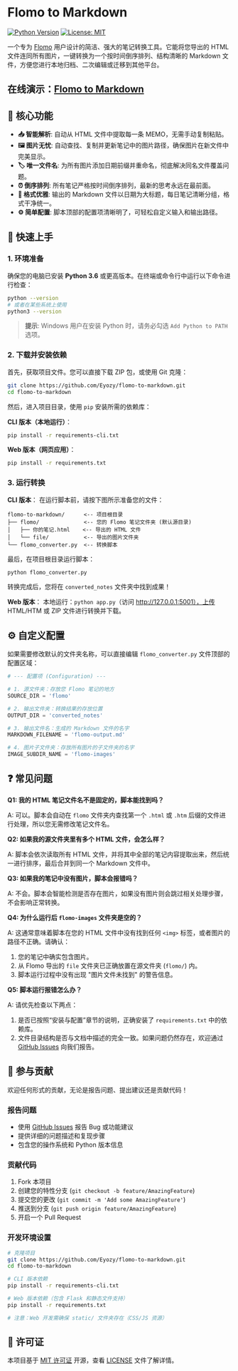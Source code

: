 # Flomo to Markdown

[![Python Version](https://img.shields.io/badge/python-3.6%2B-blue.svg)](https://www.python.org/downloads/) [![License: MIT](https://img.shields.io/badge/License-MIT-yellow.svg)](https://opensource.org/licenses/MIT)

一个专为 [Flomo](https://flomoapp.com/) 用户设计的简洁、强大的笔记转换工具。它能将您导出的 HTML 文件连同所有图片，一键转换为一个按时间倒序排列、结构清晰的 Markdown 文件，方便您进行本地归档、二次编辑或迁移到其他平台。

在线演示：[Flomo to Markdown](https://flomo-to-markdown.vercel.app/)
---

## 🌟 核心功能

- **📥 智能解析**: 自动从 HTML 文件中提取每一条 MEMO，无需手动复制粘贴。
- **🖼️ 图片无忧**: 自动查找、复制并更新笔记中的图片路径，确保图片在新文件中完美显示。
- **🏷️ 唯一文件名**: 为所有图片添加日期前缀并重命名，彻底解决同名文件覆盖问题。
- **⏰ 倒序排列**: 所有笔记严格按时间倒序排列，最新的思考永远在最前面。
- **📄 格式优雅**: 输出的 Markdown 文件以日期为大标题，每日笔记清晰分组，格式干净统一。
- **⚙️ 简单配置**: 脚本顶部的配置项清晰明了，可轻松自定义输入和输出路径。

## 🚀 快速上手

### 1. 环境准备

确保您的电脑已安装 **Python 3.6** 或更高版本。在终端或命令行中运行以下命令进行检查：

```bash
python --version
# 或者在某些系统上使用
python3 --version
```

> **提示**: Windows 用户在安装 Python 时，请务必勾选 `Add Python to PATH` 选项。

### 2. 下载并安装依赖

首先，获取项目文件。您可以直接下载 ZIP 包，或使用 Git 克隆：

```bash
git clone https://github.com/Eyozy/flomo-to-markdown.git
cd flomo-to-markdown
```

然后，进入项目目录，使用 `pip` 安装所需的依赖库：

**CLI 版本（本地运行）**：
```bash
pip install -r requirements-cli.txt
```

**Web 版本（网页应用）**：
```bash
pip install -r requirements.txt
```

### 3. 运行转换

**CLI 版本**：
在运行脚本前，请按下图所示准备您的文件：

```plaintext
flomo-to-markdown/      <-- 项目根目录
├── flomo/              <-- 您的 Flomo 笔记文件夹 (默认源目录)
│   ├── 你的笔记.html    <-- 导出的 HTML 文件
│   └── file/           <-- 导出的图片文件夹
└── flomo_converter.py  <-- 转换脚本
```

最后，在项目根目录运行脚本：

```bash
python flomo_converter.py
```

转换完成后，您将在 `converted_notes` 文件夹中找到成果！

**Web 版本**：
本地运行：`python app.py`（访问 http://127.0.0.1:5001），上传 HTML/HTM 或 ZIP 文件进行转换并下载。

## ⚙️ 自定义配置

如果需要修改默认的文件夹名称，可以直接编辑 `flomo_converter.py` 文件顶部的配置区域：

```python
# --- 配置项 (Configuration) ---

# 1. 源文件夹：存放您 Flomo 笔记的地方
SOURCE_DIR = 'flomo'

# 2. 输出文件夹：转换结果的存放位置
OUTPUT_DIR = 'converted_notes'

# 3. 输出文件名：生成的 Markdown 文件的名字
MARKDOWN_FILENAME = 'flomo-output.md'

# 4. 图片子文件夹：存放所有图片的子文件夹的名字
IMAGE_SUBDIR_NAME = 'flomo-images'
```

## ❓ 常见问题

**Q1: 我的 HTML 笔记文件名不是固定的，脚本能找到吗？**

A: 可以。脚本会自动在 `flomo` 文件夹内查找第一个 `.html` 或 `.htm` 后缀的文件进行处理，所以您无需修改笔记文件名。

**Q2: 如果我的源文件夹里有多个 HTML 文件，会怎么样？**

A: 脚本会依次读取所有 HTML 文件，并将其中全部的笔记内容提取出来，然后统一进行排序，最后合并到同一个 Markdown 文件中。

**Q3: 如果我的笔记中没有图片，脚本会报错吗？**

A: 不会。脚本会智能检测是否存在图片，如果没有图片则会跳过相关处理步骤，不会影响正常转换。

**Q4: 为什么运行后 `flomo-images` 文件夹是空的？**

A: 这通常意味着脚本在您的 HTML 文件中没有找到任何 `<img>` 标签，或者图片的路径不正确。请确认：
1.  您的笔记中确实包含图片。
2.  从 Flomo 导出的 `file` 文件夹已正确放置在源文件夹 (`flomo/`) 内。
3.  脚本运行过程中没有出现 "图片文件未找到" 的警告信息。

**Q5: 脚本运行报错怎么办？**

A: 请优先检查以下两点：
1.  是否已按照“安装与配置”章节的说明，正确安装了 `requirements.txt` 中的依赖库。
2.  文件目录结构是否与文档中描述的完全一致。如果问题仍然存在，欢迎通过 [GitHub Issues](https://github.com/Eyozy/flomo-to-markdown/issues) 向我们报告。
  
## 🤝 参与贡献

欢迎任何形式的贡献，无论是报告问题、提出建议还是贡献代码！

### 报告问题

- 使用 [GitHub Issues](https://github.com/Eyozy/flomo-to-markdown/issues) 报告 Bug 或功能建议
- 提供详细的问题描述和复现步骤
- 包含您的操作系统和 Python 版本信息

### 贡献代码

1. Fork 本项目
2. 创建您的特性分支 (`git checkout -b feature/AmazingFeature`)
3. 提交您的更改 (`git commit -m 'Add some AmazingFeature'`)
4. 推送到分支 (`git push origin feature/AmazingFeature`)
5. 开启一个 Pull Request

### 开发环境设置

```bash
# 克隆项目
git clone https://github.com/Eyozy/flomo-to-markdown.git
cd flomo-to-markdown

# CLI 版本依赖
pip install -r requirements-cli.txt

# Web 版本依赖（包含 Flask 和静态文件支持）
pip install -r requirements.txt

# 注意：Web 开发需确保 static/ 文件夹存在（CSS/JS 资源）
```

## 📄 许可证

本项目基于 [MIT 许可证](https://opensource.org/licenses/MIT) 开源，查看 [LICENSE](LICENSE) 文件了解详情。
